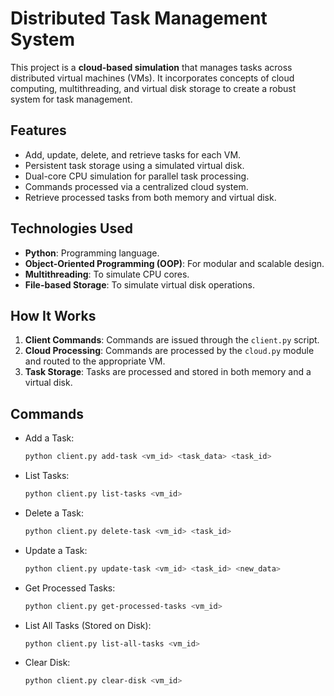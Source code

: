 # Distributed Task Management System

This project is a **cloud-based simulation** that manages tasks across distributed virtual machines (VMs). It incorporates concepts of cloud computing, multithreading, and virtual disk storage to create a robust system for task management.

## Features
- Add, update, delete, and retrieve tasks for each VM.
- Persistent task storage using a simulated virtual disk.
- Dual-core CPU simulation for parallel task processing.
- Commands processed via a centralized cloud system.
- Retrieve processed tasks from both memory and virtual disk.

## Technologies Used
- **Python**: Programming language.
- **Object-Oriented Programming (OOP)**: For modular and scalable design.
- **Multithreading**: To simulate CPU cores.
- **File-based Storage**: To simulate virtual disk operations.

## How It Works
1. **Client Commands**: Commands are issued through the `client.py` script.
2. **Cloud Processing**: Commands are processed by the `cloud.py` module and routed to the appropriate VM.
3. **Task Storage**: Tasks are processed and stored in both memory and a virtual disk.

## Commands
- Add a Task:
  ```bash
  python client.py add-task <vm_id> <task_data> <task_id>

- List Tasks:
  ```bash
  python client.py list-tasks <vm_id>

- Delete a Task:
  ```bash
  python client.py delete-task <vm_id> <task_id>

- Update a Task:
  ```bash
  python client.py update-task <vm_id> <task_id> <new_data>

- Get Processed Tasks:
  ```bash
  python client.py get-processed-tasks <vm_id>

- List All Tasks (Stored on Disk):
  ```bash
  python client.py list-all-tasks <vm_id>

- Clear Disk:
  ```bash
  python client.py clear-disk <vm_id>

